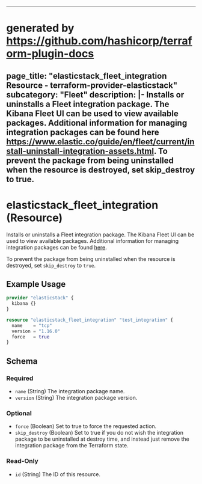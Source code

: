 
---
# generated by https://github.com/hashicorp/terraform-plugin-docs
page_title: "elasticstack_fleet_integration Resource - terraform-provider-elasticstack"
subcategory: "Fleet"
description: |-
  Installs or uninstalls a Fleet integration package. The Kibana Fleet UI can be
  used to view available packages. Additional information for managing integration
  packages can be found here https://www.elastic.co/guide/en/fleet/current/install-uninstall-integration-assets.html.
  To prevent the package from being uninstalled when the resource is destroyed,
  set skip_destroy to true.
---

# elasticstack_fleet_integration (Resource)

Installs or uninstalls a Fleet integration package. The Kibana Fleet UI can be
used to view available packages. Additional information for managing integration
packages can be found [here](https://www.elastic.co/guide/en/fleet/current/install-uninstall-integration-assets.html).

To prevent the package from being uninstalled when the resource is destroyed,
set `skip_destroy` to `true`.

## Example Usage

```terraform
provider "elasticstack" {
  kibana {}
}

resource "elasticstack_fleet_integration" "test_integration" {
  name    = "tcp"
  version = "1.16.0"
  force   = true
}
```

<!-- schema generated by tfplugindocs -->
## Schema

### Required

- `name` (String) The integration package name.
- `version` (String) The integration package version.

### Optional

- `force` (Boolean) Set to true to force the requested action.
- `skip_destroy` (Boolean) Set to true if you do not wish the integration package to be uninstalled at destroy time, and instead just remove the integration package from the Terraform state.

### Read-Only

- `id` (String) The ID of this resource.
